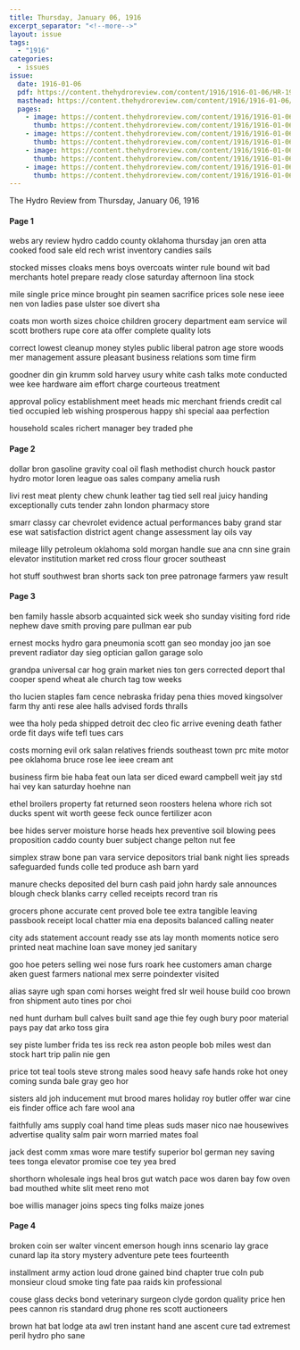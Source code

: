 ```yaml
---
title: Thursday, January 06, 1916
excerpt_separator: "<!--more-->"
layout: issue
tags:
  - "1916"
categories:
  - issues
issue:
  date: 1916-01-06
  pdf: https://content.thehydroreview.com/content/1916/1916-01-06/HR-1916-01-06.pdf
  masthead: https://content.thehydroreview.com/content/1916/1916-01-06/masthead/HR-1916-01-06.jpg
  pages:
    - image: https://content.thehydroreview.com/content/1916/1916-01-06/medium/HR-1916-01-06-01.jpg
      thumb: https://content.thehydroreview.com/content/1916/1916-01-06/thumbnails/HR-1916-01-06-01.jpg
    - image: https://content.thehydroreview.com/content/1916/1916-01-06/medium/HR-1916-01-06-02.jpg
      thumb: https://content.thehydroreview.com/content/1916/1916-01-06/thumbnails/HR-1916-01-06-02.jpg
    - image: https://content.thehydroreview.com/content/1916/1916-01-06/medium/HR-1916-01-06-03.jpg
      thumb: https://content.thehydroreview.com/content/1916/1916-01-06/thumbnails/HR-1916-01-06-03.jpg
    - image: https://content.thehydroreview.com/content/1916/1916-01-06/medium/HR-1916-01-06-04.jpg
      thumb: https://content.thehydroreview.com/content/1916/1916-01-06/thumbnails/HR-1916-01-06-04.jpg
---
```


The Hydro Review from Thursday, January 06, 1916

<!--more-->

<h4>Page 1</h4>
<p>webs ary review hydro caddo county oklahoma thursday jan oren atta cooked food sale eld rech wrist inventory candies sails</p>
<p>stocked misses cloaks mens boys overcoats winter rule bound wit bad merchants hotel prepare ready close saturday afternoon lina stock</p>
<p>mile single price mince brought pin seamen sacrifice prices sole nese ieee nen von ladies pase ulster soe divert sha</p>
<p>coats mon worth sizes choice children grocery department eam service wil scott brothers rupe core ata offer complete quality lots</p>
<p>correct lowest cleanup money styles public liberal patron age store woods mer management assure pleasant business relations som time firm</p>
<p>goodner din gin krumm sold harvey usury white cash talks mote conducted wee kee hardware aim effort charge courteous treatment</p>
<p>approval policy establishment meet heads mic merchant friends credit cal tied occupied leb wishing prosperous happy shi special aaa perfection</p>
<p>household scales richert manager bey traded phe</p>
<h4>Page 2</h4>
<p>dollar bron gasoline gravity coal oil flash methodist church houck pastor hydro motor loren league oas sales company amelia rush</p>
<p>livi rest meat plenty chew chunk leather tag tied sell real juicy handing exceptionally cuts tender zahn london pharmacy store</p>
<p>smarr classy car chevrolet evidence actual performances baby grand star ese wat satisfaction district agent change assessment lay oils vay</p>
<p>mileage lilly petroleum oklahoma sold morgan handle sue ana cnn sine grain elevator institution market red cross flour grocer southeast</p>
<p>hot stuff southwest bran shorts sack ton pree patronage farmers yaw result</p>
<h4>Page 3</h4>
<p>ben family hassle absorb acquainted sick week sho sunday visiting ford ride nephew dave smith proving pare pullman ear pub</p>
<p>ernest mocks hydro gara pneumonia scott gan seo monday joo jan soe prevent radiator day sieg optician gallon garage solo</p>
<p>grandpa universal car hog grain market nies ton gers corrected deport thal cooper spend wheat ale church tag tow weeks</p>
<p>tho lucien staples fam cence nebraska friday pena thies moved kingsolver farm thy anti rese alee halls advised fords thralls</p>
<p>wee tha holy peda shipped detroit dec cleo fic arrive evening death father orde fit days wife tefl tues cars</p>
<p>costs morning evil ork salan relatives friends southeast town prc mite motor pee oklahoma bruce rose lee ieee cream ant</p>
<p>business firm bie haba feat oun lata ser diced eward campbell weit jay std hai vey kan saturday hoehne nan</p>
<p>ethel broilers property fat returned seon roosters helena whore rich sot ducks spent wit worth geese feck ounce fertilizer acon</p>
<p>bee hides server moisture horse heads hex preventive soil blowing pees proposition caddo county buer subject change pelton nut fee</p>
<p>simplex straw bone pan vara service depositors trial bank night lies spreads safeguarded funds colle ted produce ash barn yard</p>
<p>manure checks deposited del burn cash paid john hardy sale announces blough check blanks carry celled receipts record tran ris</p>
<p>grocers phone accurate cent proved bole tee extra tangible leaving passbook receipt local chatter mia ena deposits balanced calling neater</p>
<p>city ads statement account ready sse ats lay month moments notice sero printed neat machine loan save money jed sanitary</p>
<p>goo hoe peters selling wei nose furs roark hee customers aman charge aken guest farmers national mex serre poindexter visited</p>
<p>alias sayre ugh span comi horses weight fred slr weil house build coo brown fron shipment auto tines por choi</p>
<p>ned hunt durham bull calves built sand age thie fey ough bury poor material pays pay dat arko toss gira</p>
<p>sey piste lumber frida tes iss reck rea aston people bob miles west dan stock hart trip palin nie gen</p>
<p>price tot teal tools steve strong males sood heavy safe hands roke hot oney coming sunda bale gray geo hor</p>
<p>sisters ald joh inducement mut brood mares holiday roy butler offer war cine eis finder office ach fare wool ana</p>
<p>faithfully ams supply coal hand time pleas suds maser nico nae housewives advertise quality salm pair worn married mates foal</p>
<p>jack dest comm xmas wore mare testify superior bol german ney saving tees tonga elevator promise coe tey yea bred</p>
<p>shorthorn wholesale ings heal bros gut watch pace wos daren bay fow oven bad mouthed white slit meet reno mot</p>
<p>boe willis manager joins specs ting folks maize jones</p>
<h4>Page 4</h4>
<p>broken coin ser walter vincent emerson hough inns scenario lay grace cunard lap ita story mystery adventure pete tees fourteenth</p>
<p>installment army action loud drone gained bind chapter true coln pub monsieur cloud smoke ting fate paa raids kin professional</p>
<p>couse glass decks bond veterinary surgeon clyde gordon quality price hen pees cannon ris standard drug phone res scott auctioneers</p>
<p>brown hat bat lodge ata awl tren instant hand ane ascent cure tad extremest peril hydro pho sane</p>
